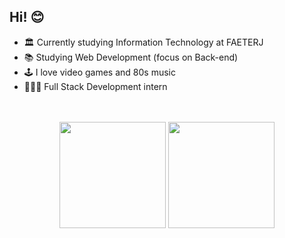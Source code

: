 <h2> Hi! 😊 </h2>

- 🏛️ Currently studying Information Technology at FAETERJ
- 📚 Studying Web Development (focus on Back-end)
- 🕹️ I love video games and 80s music
- 👩🏻‍💻 Full Stack Development intern

</br>

</br>
<div align="center">
  <img height="170em" src="https://github-readme-stats.vercel.app/api?username=boubeejul&show_icons=true&theme=dracula"/>
  <img height="170em" src="https://github-readme-stats.vercel.app/api/top-langs/?username=boubeejul&layout=compact&theme=dracula"/>
</div>
</br>

